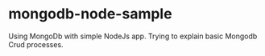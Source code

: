 # mongodb-node-sample
Using MongoDb with simple NodeJs app. Trying to explain basic Mongodb Crud processes.  
